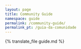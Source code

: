 ```yaml
---
layout: page
title: Community Guide
namespace: guide
permalink: /community-guide/
permalink_pt: /guia-da-comunidade
---
```


{% translate_file guide.md %}
